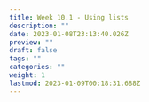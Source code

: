 ```yaml
---
title: Week 10.1 - Using lists
description: ""
date: 2023-01-08T23:13:40.026Z
preview: ""
draft: false
tags: ""
categories: ""
weight: 1
lastmod: 2023-01-09T00:18:31.688Z
---
```


